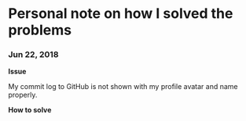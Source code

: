 # Personal note on how I solved the problems

### Jun 22, 2018

**Issue**

My commit log to GitHub is not shown with my profile avatar and name properly.

**How to solve**


